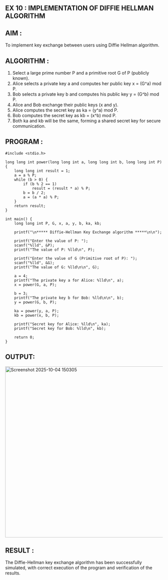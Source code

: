 ## EX 10 : IMPLEMENTATION OF DIFFIE HELLMAN ALGORITHM

## AIM :
To implement key exchange between users using Diffie Hellman algorithm.

## ALGORITHM :
1.	Select a large prime number P and a primitive root G of P (publicly known).
2.	Alice selects a private key a and computes her public key x = (G^a) mod P.
3.	Bob selects a private key b and computes his public key y = (G^b) mod P.
4.	Alice and Bob exchange their public keys (x and y).
5.	Alice computes the secret key as ka = (y^a) mod P.
6.	Bob computes the secret key as kb = (x^b) mod P.
7.	Both ka and kb will be the same, forming a shared secret key for secure communication.


## PROGRAM :
```
#include <stdio.h>

long long int power(long long int a, long long int b, long long int P) {
    long long int result = 1;
    a = a % P;
    while (b > 0) {
        if (b % 2 == 1)
            result = (result * a) % P;
        b = b / 2;
        a = (a * a) % P;
    }
    return result;
}

int main() {
    long long int P, G, x, a, y, b, ka, kb;

    printf("\n***** Diffie-Hellman Key Exchange algorithm *****\n\n");

    printf("Enter the value of P: ");
    scanf("%lld", &P);
    printf("The value of P: %lld\n", P);

    printf("Enter the value of G (Primitive root of P): ");
    scanf("%lld", &G);
    printf("The value of G: %lld\n\n", G);

    a = 4;
    printf("The private key a for Alice: %lld\n", a);
    x = power(G, a, P);

    b = 3;
    printf("The private key b for Bob: %lld\n\n", b);
    y = power(G, b, P);

    ka = power(y, a, P);
    kb = power(x, b, P);

    printf("Secret key for Alice: %lld\n", ka);
    printf("Secret key for Bob: %lld\n", kb);

    return 0;
}
```


## OUTPUT:

<img width="822" height="547" alt="Screenshot 2025-10-04 150305" src="https://github.com/user-attachments/assets/91f61cce-eeaa-4152-a490-bb7de12de99b" />


## RESULT :
The Diffie-Hellman key exchange algorithm has been successfully simulated, with correct execution	of	the	program	and	verification	of	the	results.
